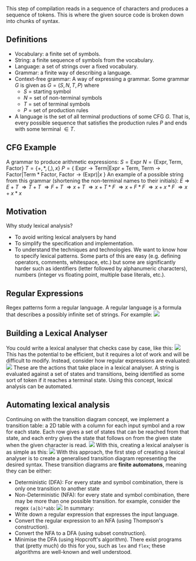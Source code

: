 This step of compilation reads in a sequence of characters and produces a sequence of tokens. This is where the given source code is broken down into chunks of syntax. 
## Definitions
- Vocabulary: a finite set of symbols.
- String: a finite sequence of symbols from the vocabulary.
- Language: a set of strings over a fixed vocabulary.
- Grammar: a finite way of describing a language.
- Context-free grammar: A way of expressing a grammar. Some grammar $G$ is given as $G = (S, N, T, P)$ where
	- $S$ = starting symbol
	- $N$ = set of non-terminal symbols
	- $T$ = set of terminal symbols
	- $P$ = set of production rules
- A language is the set of all terminal productions of some CFG $G$. That is, every possible sequence that satisfies the production rules $P$ and ends with some terminal $\in T$.
## CFG Example
A grammar to produce arithmetic expressions:
$S = \text{Expr}$
$N = \{\text{Expr}, \text{Term}, \text{Factor}\}$
$T = \{+, *, (, ), x\}$
$P = \{$
	$\text{Expr} \rightarrow \text{Term}|\text{Expr}+\text{Term},$
	$\text{Term} \rightarrow \text{Factor}|\text{Term}*\text{Factor},$
	$\text{Factor} \rightarrow (\text{Expr})|x$
$\}$
An example of a possible string from this grammar (shortening the non-terminal names to their initials):
$E \Rightarrow E+T$
$\Rightarrow T+T$
$\Rightarrow F+T$
$\Rightarrow x+T$
$\Rightarrow x+T*F$
$\Rightarrow x+F*F$
$\Rightarrow x+x*F$
$\Rightarrow x+x*x$
## Motivation
Why study lexical analysis? 
- To avoid writing lexical analysers by hand
- To simplify the specification and implementation.
- To understand the techniques and technologies.
We want to know how to specify lexical patterns. Some parts of this are easy (e.g. defining operators, comments, whitespace, etc.) but some are significantly harder such as identifiers (letter followed by alphanumeric characters), numbers (integer vs floating point, multiple base literals, etc.).

## Regular Expressions
Regex patterns form a regular language. A regular language is a formula that describes a possibly infinite set of strings. For example:
![](Pasted%20image%2020230221144602.png)
## Building a Lexical Analyser
You could write a lexical analyser that checks case by case, like this:
![](Pasted%20image%2020230221144802.png)
This has the potential to be efficient, but it requires a lot of work and will be difficult to modify.
Instead, consider how regular expressions are evaluated:
![](Pasted%20image%2020230221145048.png)
These are the actions that take place in a lexical analyser. A string is evaluated against a set of states and transitions, being identified as some sort of token if it reaches a terminal state.
Using this concept, lexical analysis can be automated.

## Automating lexical analysis
Continuing on with the transition diagram concept, we implement a transition table: a 2D table with a column for each input symbol and a row for each state. Each row gives a set of states that can be reached from that state, and each entry gives the state that follows on from the given state when the given character is read.
![](Pasted%20image%2020230221145500.png)
With this, creating a lexical analyser is as simple as this:
![](Pasted%20image%2020230221145534.png)
With this approach, the first step of creating a lexical analyser is to create a generalised transition diagram representing the desired syntax. These transition diagrams are **finite automatons**, meaning they can be either:
- Deterministic (DFA): For every state and symbol combination, there is only one transition to another state
- Non-Deterministic (NFA): for every state and symbol combination, there may be more than one possible transition. for example, consider the regex `(a|b)*abb`:
![](Pasted%20image%2020230221145924.png)
In summary:
- Write down a regular expression that expresses the input language.
- Convert the regular expression to an NFA (using Thompson's construction).
- Convert the NFA to a DFA (using subset construction).
- Minimise the DFA (using Hopcroft's algorithm).
There exist programs that (pretty much) do this for you, such as `lex` and `flex`; these algorithms are well-known and well understood.
